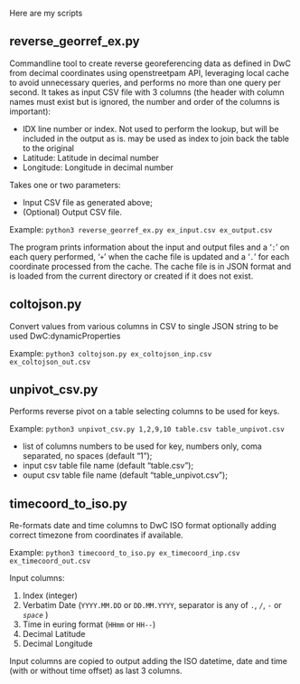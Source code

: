 
Here are my scripts

## reverse_georref_ex.py
Commandline tool to create reverse georeferencing data as defined in DwC from decimal coordinates using openstreetpam API, leveraging local cache to avoid unnecessary queries, and performs no more than one query per second. It takes as input CSV file with 3 columns (the header with column names must exist but is ignored, the number and order of the columns is important):
- IDX line number or index. Not used to perform the lookup, but will be included in the output as is. may be used as index to join back the table to the original
- Latitude: Latitude in decimal number
- Longitude: Longitude in decimal number

Takes one or two parameters:
- Input CSV file as generated above;
- (Optional) Output CSV file.

Example:
```python3 reverse_georref_ex.py ex_input.csv ex_output.csv```

The program prints information about the input and output files and a ‘`:`’ on each query performed, ‘`+`’ when the cache file is updated and a ‘`.`’ for each coordinate processed from the cache. The cache file is in JSON format and is loaded from the current directory or created if it does not exist.


## coltojson.py
Convert values from various columns in CSV to single JSON string to be used DwC:dynamicProperties

Example:
```python3 coltojson.py ex_coltojson_inp.csv ex_coltojson_out.csv```

## unpivot_csv.py
Performs reverse pivot on a table selecting columns to be used for keys.

Example:
```python3 unpivot_csv.py 1,2,9,10 table.csv table_unpivot.csv```

- list of columns numbers to be used for key, numbers only, coma separated, no spaces (default “1”);
- input csv table file name (default “table.csv”);
- ouput csv table file name (default “table_unpivot.csv”);
## timecoord_to_iso.py
Re-formats date and time columns to DwC ISO format optionally adding correct timezone from coordinates if available.

Example:
```python3 timecoord_to_iso.py ex_timecoord_inp.csv ex_timecoord_out.csv```

Input columns:

 1. Index (integer)
 2. Verbatim Date (`YYYY.MM.DD` or `DD.MM.YYYY`, separator is any of `.`, `/`, `-` or *`space`* )
 3. Time in euring format (`HHmm` or `HH--`)
 4. Decimal Latitude
 5. Decimal Longitude

Input columns are copied to output adding the ISO datetime, date and time (with or without time offset) as last 3 columns.
